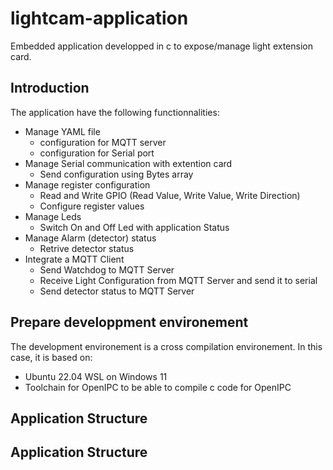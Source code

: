 # lightcam-application

Embedded application developped in c to expose/manage light extension card.

## Introduction

The application have the following functionnalities:
- Manage YAML file
  - configuration for MQTT server
  - configuration for Serial port
- Manage Serial communication with extention card
  - Send configuration using Bytes array
- Manage register configuration
  - Read and Write GPIO (Read Value, Write Value, Write Direction)
  - Configure register values
- Manage Leds
  - Switch On and Off Led with application Status
- Manage Alarm (detector) status
  - Retrive detector status
- Integrate a MQTT Client
  - Send Watchdog to MQTT Server
  - Receive Light Configuration from MQTT Server and send it to serial
  - Send detector status to MQTT Server

## Prepare developpment environement

The development environement is a cross compilation environement. In this case, it is based on:
- Ubuntu 22.04 WSL on Windows 11
- Toolchain for OpenIPC to be able to compile c code for OpenIPC

## Application Structure

## Application Structure

